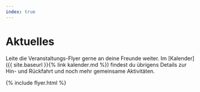 ```yaml
---
index: true
---
```

# Aktuelles
Leite die  Veranstaltungs-Flyer gerne an deine Freunde weiter. Im [Kalender]({{ site.baseurl }}{% link kalender.md %}) findest du übrigens Details zur Hin- und Rückfahrt und noch mehr gemeinsame Aktivitäten.

{% include flyer.html %}
